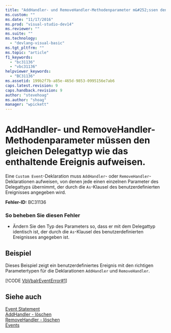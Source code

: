 ```yaml
---
title: "AddHandler- und RemoveHandler-Methodenparameter m&#252;ssen den gleichen Delegattyp wie das enthaltende Ereignis aufweisen. | Microsoft Docs"
ms.custom: ""
ms.date: "11/17/2016"
ms.prod: "visual-studio-dev14"
ms.reviewer: ""
ms.suite: ""
ms.technology: 
  - "devlang-visual-basic"
ms.tgt_pltfrm: ""
ms.topic: "article"
f1_keywords: 
  - "bc31136"
  - "vbc31136"
helpviewer_keywords: 
  - "BC31136"
ms.assetid: 199b2f7b-a85e-465d-9853-0995156e7ab6
caps.latest.revision: 9
caps.handback.revision: 9
author: "stevehoag"
ms.author: "shoag"
manager: "wpickett"
---
```

# AddHandler- und RemoveHandler-Methodenparameter m&#252;ssen den gleichen Delegattyp wie das enthaltende Ereignis aufweisen.
Eine `Custom Event`\-Deklaration muss `AddHandler`\- oder `RemoveHandler`\-Deklarationen aufweisen, von denen jede einen einzelnen Parameter des Delegattyps übernimmt, der durch die `As`\-Klausel des benutzerdefinierten Ereignisses angegeben wird.  
  
 **Fehler\-ID:** BC31136  
  
### So beheben Sie diesen Fehler  
  
-   Ändern Sie den Typ des Parameters so, dass er mit dem Delegattyp identisch ist, der durch die `As`\-Klausel des benutzerdefinierten Ereignisses angegeben ist.  
  
## Beispiel  
 Dieses Beispiel zeigt ein benutzerdefiniertes Ereignis mit den richtigen Parametertypen für die Deklarationen `AddHandler` und `RemoveHandler`.  
  
 [!CODE [VbVbalrEventError#1](../CodeSnippet/VS_Snippets_VBCSharp/VbVbalrEventError#1)]  
  
## Siehe auch  
 [Event Statement](../../visual-basic/language-reference/statements/event-statement.md)   
 [AddHandler \- löschen](http://msdn.microsoft.com/de-de/fc464cf8-582c-48a6-a9c2-185c4c3d5ff8)   
 [RemoveHandler \- löschen](http://msdn.microsoft.com/de-de/35c17f61-6e22-4b87-b6e1-3ed0c27a88a0)   
 [Events](../../visual-basic/programming-guide/language-features/events/events.md)